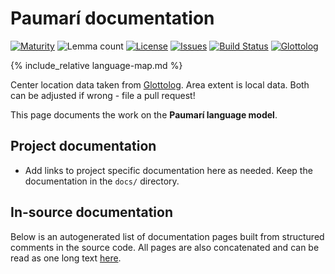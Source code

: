 # Paumarí documentation

<div class="twocolumn map" markdown="1">

[![Maturity](https://img.shields.io/endpoint?url=https%3A%2F%2Fraw.githubusercontent.com%2Fgiellalt%2Flang-pad%2Fgh-pages%2Fmaturity.json)](https://giellalt.github.io/MaturityClassification.html)
![Lemma count](https://img.shields.io/endpoint?url=https%3A%2F%2Fraw.githubusercontent.com%2Fgiellalt%2Flang-pad%2Fgh-pages%2Flemmacount.json)
[![License](https://img.shields.io/github/license/giellalt/lang-pad)](https://github.com/giellalt/lang-pad/blob/main/LICENSE)
[![Issues](https://img.shields.io/github/issues/giellalt/lang-pad)](https://github.com/giellalt/lang-pad/issues)
[![Build Status](https://builds.giellalt.org/api/badge/lang-pad?label=CI)](https://builds.giellalt.org/pipelines/lang-pad/builds/latest)
[![Glottolog](https://img.shields.io/badge/Glottolog-green)](https://glottolog.org/resource/languoid/id/paum1247)

{% include_relative language-map.md %}

Center location data taken from [Glottolog](https://glottolog.org/). Area extent is local data. Both can be adjusted if wrong - file a pull request!

</div>

This page documents the work on the **Paumarí language model**. 

## Project documentation

* Add links to project specific documentation here as needed. Keep the documentation in the `docs/` directory.

## In-source documentation

Below is an autogenerated list of documentation pages built from structured comments in the source code. All pages are also concatenated and can be read as one long text [here](pad.md).
